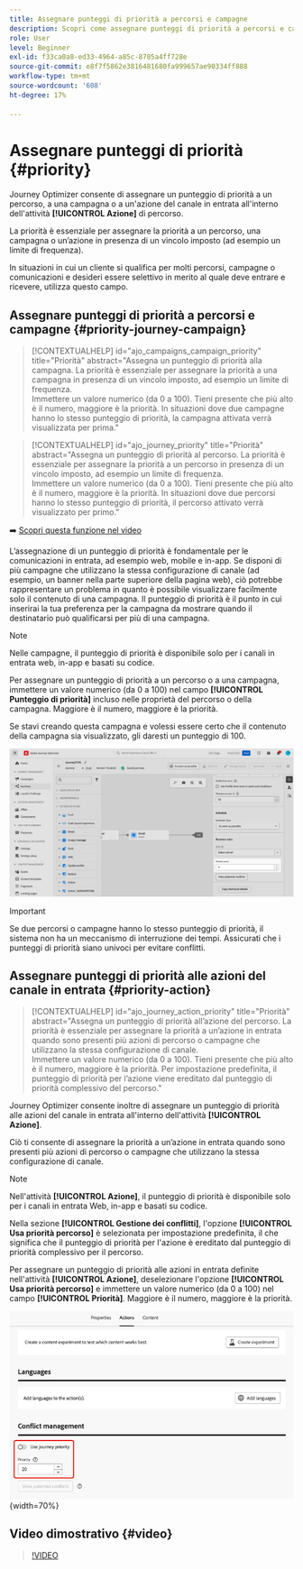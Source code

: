 ```yaml
---
title: Assegnare punteggi di priorità a percorsi e campagne
description: Scopri come assegnare punteggi di priorità a percorsi e campagne.
role: User
level: Beginner
exl-id: f33ca0a8-ed33-4964-a85c-8705a4ff728e
source-git-commit: e8f7f5862e3816481680fa999657ae90334ff888
workflow-type: tm+mt
source-wordcount: '608'
ht-degree: 17%

---
```


# Assegnare punteggi di priorità {#priority}

Journey Optimizer consente di assegnare un punteggio di priorità a un percorso, a una campagna o a un&#39;azione del canale in entrata all&#39;interno dell&#39;attività **[!UICONTROL Azione]** di percorso.

La priorità è essenziale per assegnare la priorità a un percorso, una campagna o un’azione in presenza di un vincolo imposto (ad esempio un limite di frequenza).

In situazioni in cui un cliente si qualifica per molti percorsi, campagne o comunicazioni e desideri essere selettivo in merito al quale deve entrare e ricevere, utilizza questo campo.

## Assegnare punteggi di priorità a percorsi e campagne {#priority-journey-campaign}

>[!CONTEXTUALHELP]
>id="ajo_campaigns_campaign_priority"
>title="Priorità"
>abstract="Assegna un punteggio di priorità alla campagna. La priorità è essenziale per assegnare la priorità a una campagna in presenza di un vincolo imposto, ad esempio un limite di frequenza.</br>Immettere un valore numerico (da 0 a 100). Tieni presente che più alto è il numero, maggiore è la priorità. In situazioni dove due campagne hanno lo stesso punteggio di priorità, la campagna attivata verrà visualizzata per prima."

>[!CONTEXTUALHELP]
>id="ajo_journey_priority"
>title="Priorità"
>abstract="Assegna un punteggio di priorità al percorso. La priorità è essenziale per assegnare la priorità a un percorso in presenza di un vincolo imposto, ad esempio un limite di frequenza.</br>Immettere un valore numerico (da 0 a 100). Tieni presente che più alto è il numero, maggiore è la priorità. In situazioni dove due percorsi hanno lo stesso punteggio di priorità, il percorso attivato verrà visualizzato per primo."

➡️ [Scopri questa funzione nel video](#video)

L’assegnazione di un punteggio di priorità è fondamentale per le comunicazioni in entrata, ad esempio web, mobile e in-app. Se disponi di più campagne che utilizzano la stessa configurazione di canale (ad esempio, un banner nella parte superiore della pagina web), ciò potrebbe rappresentare un problema in quanto è possibile visualizzare facilmente solo il contenuto di una campagna. Il punteggio di priorità è il punto in cui inserirai la tua preferenza per la campagna da mostrare quando il destinatario può qualificarsi per più di una campagna.

>[!NOTE]
>
>Nelle campagne, il punteggio di priorità è disponibile solo per i canali in entrata web, in-app e basati su codice.

Per assegnare un punteggio di priorità a un percorso o a una campagna, immettere un valore numerico (da 0 a 100) nel campo **[!UICONTROL Punteggio di priorità]** incluso nelle proprietà del percorso o della campagna. Maggiore è il numero, maggiore è la priorità.

Se stavi creando questa campagna e volessi essere certo che il contenuto della campagna sia visualizzato, gli daresti un punteggio di 100.

![](assets/priority-score.png)

>[!IMPORTANT]
>
>Se due percorsi o campagne hanno lo stesso punteggio di priorità, il sistema non ha un meccanismo di interruzione dei tempi. Assicurati che i punteggi di priorità siano univoci per evitare conflitti.

## Assegnare punteggi di priorità alle azioni del canale in entrata {#priority-action}

>[!CONTEXTUALHELP]
>id="ajo_journey_action_priority"
>title="Priorità"
>abstract="Assegna un punteggio di priorità all’azione del percorso. La priorità è essenziale per assegnare la priorità a un’azione in entrata quando sono presenti più azioni di percorso o campagne che utilizzano la stessa configurazione di canale.</br>Immettere un valore numerico (da 0 a 100). Tieni presente che più alto è il numero, maggiore è la priorità. Per impostazione predefinita, il punteggio di priorità per l’azione viene ereditato dal punteggio di priorità complessivo del percorso."

Journey Optimizer consente inoltre di assegnare un punteggio di priorità alle azioni del canale in entrata all&#39;interno dell&#39;attività **[!UICONTROL Azione]**.

Ciò ti consente di assegnare la priorità a un’azione in entrata quando sono presenti più azioni di percorso o campagne che utilizzano la stessa configurazione di canale.

>[!NOTE]
>
>Nell&#39;attività **[!UICONTROL Azione]**, il punteggio di priorità è disponibile solo per i canali in entrata Web, in-app e basati su codice.

Nella sezione **[!UICONTROL Gestione dei conflitti]**, l&#39;opzione **[!UICONTROL Usa priorità percorso]** è selezionata per impostazione predefinita, il che significa che il punteggio di priorità per l&#39;azione è ereditato dal punteggio di priorità complessivo per il percorso.

Per assegnare un punteggio di priorità alle azioni in entrata definite nell&#39;attività **[!UICONTROL Azione]**, deselezionare l&#39;opzione **[!UICONTROL Usa priorità percorso]** e immettere un valore numerico (da 0 a 100) nel campo **[!UICONTROL Priorità]**. Maggiore è il numero, maggiore è la priorità.

![](assets/action-journey-priority-score.png){width=70%}

## Video dimostrativo {#video}

>[!VIDEO](https://video.tv.adobe.com/v/3445009?quality=12&captions=ita)
